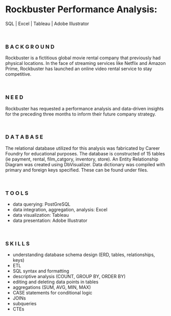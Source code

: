 # Rockbuster Performance Analysis: 
SQL | Excel | Tableau | Adobe Illustrator 

<br>

### B A C K G R O U N D
Rockbuster is a fictitious global movie rental company that previously had physical locations. In the face of streaming services like Netflix and Amazon Prime, Rockbuster has launched an online video rental service to stay competitive. 

<br>

### N E E D
Rockbuster has requested a performance analysis and data-driven insights for the preceding three months to inform their future company strategy.

<br>

### D A T A B A S E 
The relational database utilized for this analysis was fabricated by Career Foundry for educational purposes. The database is constructed of 15 tables (ie payment, rental, film_catgory, inventory, store). An Entity Relationship Diagram was created using DbVisualizer. Data dictionary was compiled with primary and foreign keys specified. These can be found under files.

<br>

### T O O L S
   - data querying: PostGreSQL
   - data integration, aggregation, analysis: Excel
   - data visualization: Tableau
   - data presentation: Adobe Illustrator 

<br>

### S K I L L S
   - understanding database schema design (ERD, tables, relationships, keys)
   - ETL
   - SQL syntax and formatting
   - descriptive analysis (COUNT, GROUP BY, ORDER BY)
   - editing and deleting data points in tables
   - aggregations (SUM, AVG, MIN, MAX)
   - CASE statements for conditional logic
   - JOINs
   - subqueries
   - CTEs 
